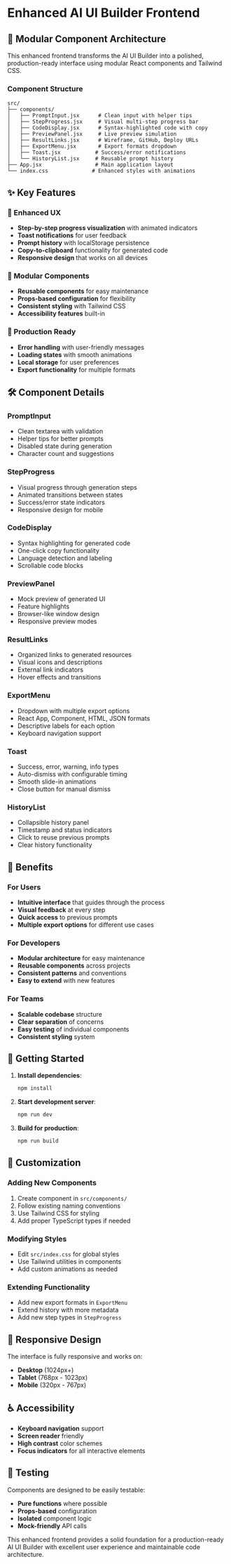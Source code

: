 # Enhanced AI UI Builder Frontend

## 🧩 Modular Component Architecture

This enhanced frontend transforms the AI UI Builder into a polished, production-ready interface using modular React components and Tailwind CSS.

### Component Structure

```
src/
├── components/
│   ├── PromptInput.jsx      # Clean input with helper tips
│   ├── StepProgress.jsx     # Visual multi-step progress bar
│   ├── CodeDisplay.jsx      # Syntax-highlighted code with copy
│   ├── PreviewPanel.jsx     # Live preview simulation
│   ├── ResultLinks.jsx      # Wireframe, GitHub, Deploy URLs
│   ├── ExportMenu.jsx       # Export formats dropdown
│   ├── Toast.jsx           # Success/error notifications
│   └── HistoryList.jsx     # Reusable prompt history
├── App.jsx                 # Main application layout
└── index.css              # Enhanced styles with animations
```

## ✨ Key Features

### 🎨 Enhanced UX
- **Step-by-step progress visualization** with animated indicators
- **Toast notifications** for user feedback
- **Prompt history** with localStorage persistence
- **Copy-to-clipboard** functionality for generated code
- **Responsive design** that works on all devices

### 🧩 Modular Components
- **Reusable components** for easy maintenance
- **Props-based configuration** for flexibility
- **Consistent styling** with Tailwind CSS
- **Accessibility features** built-in

### 🚀 Production Ready
- **Error handling** with user-friendly messages
- **Loading states** with smooth animations
- **Local storage** for user preferences
- **Export functionality** for multiple formats

## 🛠️ Component Details

### PromptInput
- Clean textarea with validation
- Helper tips for better prompts
- Disabled state during generation
- Character count and suggestions

### StepProgress
- Visual progress through generation steps
- Animated transitions between states
- Success/error state indicators
- Responsive design for mobile

### CodeDisplay
- Syntax highlighting for generated code
- One-click copy functionality
- Language detection and labeling
- Scrollable code blocks

### PreviewPanel
- Mock preview of generated UI
- Feature highlights
- Browser-like window design
- Responsive preview modes

### ResultLinks
- Organized links to generated resources
- Visual icons and descriptions
- External link indicators
- Hover effects and transitions

### ExportMenu
- Dropdown with multiple export options
- React App, Component, HTML, JSON formats
- Descriptive labels for each option
- Keyboard navigation support

### Toast
- Success, error, warning, info types
- Auto-dismiss with configurable timing
- Smooth slide-in animations
- Close button for manual dismiss

### HistoryList
- Collapsible history panel
- Timestamp and status indicators
- Click to reuse previous prompts
- Clear history functionality

## 🎯 Benefits

### For Users
- **Intuitive interface** that guides through the process
- **Visual feedback** at every step
- **Quick access** to previous prompts
- **Multiple export options** for different use cases

### For Developers
- **Modular architecture** for easy maintenance
- **Reusable components** across projects
- **Consistent patterns** and conventions
- **Easy to extend** with new features

### For Teams
- **Scalable codebase** structure
- **Clear separation** of concerns
- **Easy testing** of individual components
- **Consistent styling** system

## 🚀 Getting Started

1. **Install dependencies**:
   ```bash
   npm install
   ```

2. **Start development server**:
   ```bash
   npm run dev
   ```

3. **Build for production**:
   ```bash
   npm run build
   ```

## 🔧 Customization

### Adding New Components
1. Create component in `src/components/`
2. Follow existing naming conventions
3. Use Tailwind CSS for styling
4. Add proper TypeScript types if needed

### Modifying Styles
- Edit `src/index.css` for global styles
- Use Tailwind utilities in components
- Add custom animations as needed

### Extending Functionality
- Add new export formats in `ExportMenu`
- Extend history with more metadata
- Add new step types in `StepProgress`

## 📱 Responsive Design

The interface is fully responsive and works on:
- **Desktop** (1024px+)
- **Tablet** (768px - 1023px)
- **Mobile** (320px - 767px)

## ♿ Accessibility

- **Keyboard navigation** support
- **Screen reader** friendly
- **High contrast** color schemes
- **Focus indicators** for all interactive elements

## 🧪 Testing

Components are designed to be easily testable:
- **Pure functions** where possible
- **Props-based** configuration
- **Isolated** component logic
- **Mock-friendly** API calls

This enhanced frontend provides a solid foundation for a production-ready AI UI Builder with excellent user experience and maintainable code architecture.